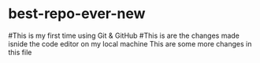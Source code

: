 # best-repo-ever-new

#This is my first time using Git & GitHub
#This is are the changes made isnide the code editor on my local machine
This are some more changes in this file
